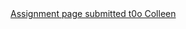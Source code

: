 <!DOCTYPE html>
<html lang="en" dir="ltr">
  <head>
    <meta charset="utf-8">
    
  </head>
  <body>
    <a href="assignment.html">Assignment page submitted t0o Colleen</a>
  </body>
</html>
